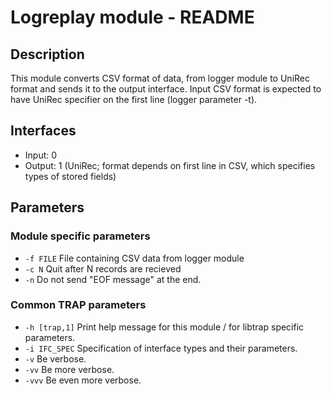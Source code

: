 # Logreplay module - README

## Description
This module converts CSV format of data, from logger module to UniRec format and sends it to the output interface. Input CSV format is expected to have UniRec specifier on the first line (logger parameter -t).

## Interfaces
- Input: 0
- Output: 1 (UniRec; format depends on first line in CSV, which specifies types of stored fields)

## Parameters
### Module specific parameters
- `-f FILE` File containing CSV data from logger module
- `-c N` 	Quit after N records are recieved
- `-n` 		Do not send "EOF message" at the end.

### Common TRAP parameters
- `-h [trap,1]`        Print help message for this module / for libtrap specific parameters.
- `-i IFC_SPEC`      Specification of interface types and their parameters.
- `-v`               Be verbose.
- `-vv`              Be more verbose.
- `-vvv`             Be even more verbose.